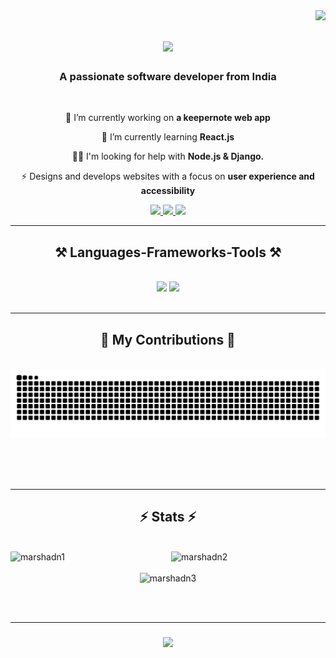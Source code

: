 <img align="right" src="https://visitor-badge.laobi.icu/badge?page_id=marshadn.marshadn" />

<h1 align="center">
    <img src="https://readme-typing-svg.herokuapp.com/?font=Consolas&size=37&center=true&vCenter=true&width=500&height=70&duration=4000&lines=Hi+There!+👋;+I'm+Muhamed+Marshad!;" />
</h1>

<h3 align="center">A passionate software developer from India</h3>

<br/>

<div align="center">
 
 🔭 I’m currently working on **a keepernote web app**
 
 🌱 I’m currently learning **React.js**

👨‍💻  I'm looking for help with **Node.js & Django.**

⚡  Designs and develops websites with a focus on **user experience and accessibility**

 </div>
 
<div align="center"> 
  <a href="my_mail">
    <img src="https://img.shields.io/badge/Gmail-333333?style=for-the-badge&logo=gmail&logoColor=red" />
  </a>
  <a href="https://linkedin.com/in/my_name" target="_blank">
    <img src="https://img.shields.io/badge/LinkedIn-0077B5?style=for-the-badge&logo=linkedin&logoColor=white" target="_blank" />
  </a>
  <a href="https://my_bio" target="_blank">
     <img src="https://img.shields.io/badge/Portfolio-FF5722?style=for-the-badge&logo=todoist&logoColor=white" target="_blank" /> <!-- sqlite, safari, google-chrome are other good icon options -->
  </a>
</div>

 <hr/>
 
<h2 align="center">⚒️ Languages-Frameworks-Tools ⚒️</h2>
<br/>
<div align="center">
    <img src="https://skillicons.dev/icons?i=react,bootstrap,html,css,vscode,github,figma,tailwind,git,postman" />
    <img src="https://skillicons.dev/icons?i=nodejs,python,javascript,django,express,bash,mongodb,c,cpp,postgresql,mysql" /><br>
</div>

<br/>
<hr/>

<div align="center">
  <h2>🐍 My Contributions 🐍</h2>
  <br>
  <img alt="snake eating my contributions" src="https://raw.githubusercontent.com/marshadn/marshadn/output/github-contribution-grid-snake.svg" />
  
  <br/><br/><br/>
</div>

<hr/>

<h2 align="center">⚡ Stats ⚡</h2>
<br>
<!-- <div align=center>   src="https://github-readme-streak-stats.herokuapp.com/?user=marshadn&count_private=true&theme=react&border_radius=10" -->
<div style="display: flex; justify-content: space-between;">
  <img width=50% src="https://github-readme-streak-stats.herokuapp.com/?user=marshadn&count_private=true&theme=react&border_radius=10" alt="marshadn1"/>
  <img width=49% src="https://github-readme-stats.vercel.app/api?username=marshadn&locale=en&count_private=true&show_icons=true&theme=react&rank_icon=github&border_radius=10" alt="marshadn2" />
</div>

<br/>

<div align="center">
  <img width=400 src="https://github-readme-stats.vercel.app/api/top-langs/?username=marshadn&hide=HTML&langs_count=8&layout=compact&theme=react&border_radius=10&size_weight=0.5&count_weight=0.5&exclude_repo=github-readme-stats" alt="marshadn3" />
</div>


<br/><br/>

<hr/>

<h3 align="center">
    <img src="https://readme-typing-svg.herokuapp.com/?font=Consolas&size=29&center=true&vCenter=true&width=500&height=70&duration=5000&lines=Thanks+for+visiting!+👋;+Shoot+me+a+message+on+Linkedin!;I'm+always+down+to+collab+🤝" />
</h3>

<br/>
